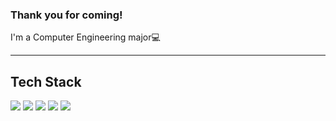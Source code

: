 ### Thank you for coming!<br>
I'm a Computer Engineering major:computer:

<hr>   

## Tech Stack 
<img src="https://img.shields.io/badge/C-1E90FF?style=flat-flat&logo=C&logoColor=white"/>
<img src="https://img.shields.io/badge/Android-3DDC84?style=flat-square&logo=Android&logoColor=white"/>
<img src="https://img.shields.io/badge/JavaScript-F7DF1E?style=flat-square&logo=JavaScript&logoColor=white"/>
<img src="https://img.shields.io/badge/HTML-E34F26?style=flat-square&logo=HTML5&logoColor=white"/>
<img src="https://img.shields.io/badge/CSS-A8B9CC?style=flat-square&logo=CSS3&logoColor=white"/>


